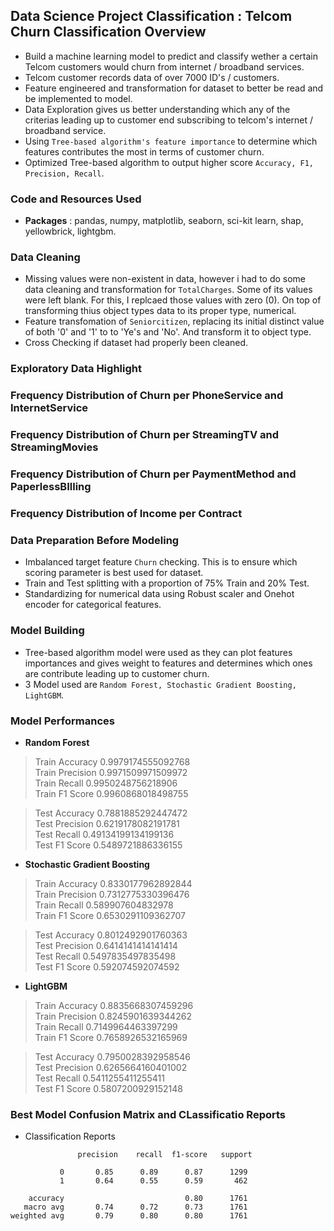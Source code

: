 ## Data Science Project Classification : Telcom Churn Classification Overview
* Build a machine learning model to predict and classify wether a certain Telcom customers would churn from internet / broadband services.
* Telcom customer records data of over 7000 ID's / customers.
* Feature engineered and transformation for dataset to better be read and be implemented to model.
* Data Exploration gives us better understanding which any of the criterias leading up to customer end subscribing to telcom's internet / broadband service.
* Using `Tree-based algorithm's feature importance` to determine which features contributes the most in terms of customer churn.
* Optimized Tree-based algorithm to output higher score `Accuracy, F1, Precision, Recall`.

### Code and Resources Used
* **Packages** : pandas, numpy, matplotlib, seaborn, sci-kit learn, shap, yellowbrick, lightgbm.

### Data Cleaning
* Missing values were non-existent in data, however i had to do some data cleaning and transformation for `TotalCharges`. Some of its values were left blank. For this, I replcaed those values with zero (0). On top of transforming thius object types data to its proper type, numerical.
* Feature transfomation of `Seniorcitizen`, replacing its initial distinct value of both '0' and '1' to to 'Ye's and 'No'. And transform it to object type.
* Cross Checking if dataset had properly been cleaned.

### Exploratory Data Highlight

### Frequency Distribution of Churn per PhoneService and InternetService

### Frequency Distribution of Churn per StreamingTV and StreamingMovies

### Frequency Distribution of Churn per PaymentMethod and PaperlessBIlling

### Frequency Distribution of Income per Contract

### Data Preparation Before Modeling
* Imbalanced target feature `Churn` checking. This is to ensure which scoring parameter is best used for dataset.
* Train and Test splitting with a proportion of 75% Train and 20% Test.
* Standardizing for numerical data using Robust scaler and Onehot encoder for categorical features.

### Model Building
* Tree-based algorithm model were used as they can plot features importances and gives weight to features and determines which ones are contribute leading up to customer churn.
* 3 Model used are `Random Forest, Stochastic Gradient Boosting, LightGBM`.

### Model Performances
* **Random Forest**
> Train Accuracy 0.9979174555092768 <br>
> Train Precision 0.9971509971509972 <br>
> Train Recall 0.9950248756218906 <br>
> Train F1 Score 0.9960868018498755 <br>

> Test Accuracy 0.7881885292447472 <br>
> Test Precision 0.6219178082191781 <br>
> Test Recall 0.49134199134199136 <br>
> Test F1 Score 0.5489721886336155 <br>

* **Stochastic Gradient Boosting**
> Train Accuracy 0.8330177962892844 <br>
> Train Precision 0.7312775330396476 <br>
> Train Recall 0.589907604832978 <br>
> Train F1 Score 0.6530291109362707 <br>

> Test Accuracy 0.8012492901760363 <br>
> Test Precision 0.6414141414141414 <br>
> Test Recall 0.5497835497835498 <br>
> Test F1 Score 0.592074592074592 <br>

* **LightGBM**
> Train Accuracy 0.8835668307459296 <br>
> Train Precision 0.8245901639344262 <br>
> Train Recall 0.7149964463397299 <br>
> Train F1 Score 0.7658926532165969 <br>

> Test Accuracy 0.7950028392958546 <br>
> Test Precision 0.6265664160401002 <br>
> Test Recall 0.5411255411255411 <br>
> Test F1 Score 0.5807200929152148 <br>

### Best Model Confusion Matrix and CLassificatio Reports



* Classification Reports
```
               precision    recall  f1-score   support

           0       0.85      0.89      0.87      1299
           1       0.64      0.55      0.59       462

    accuracy                           0.80      1761
   macro avg       0.74      0.72      0.73      1761
weighted avg       0.79      0.80      0.80      1761
```




